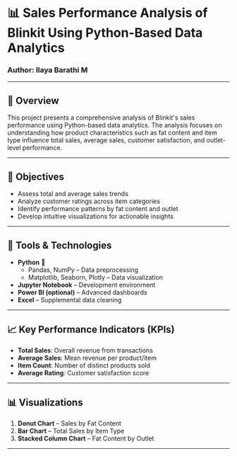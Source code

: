 # 📊 Sales Performance Analysis of Blinkit Using Python-Based Data Analytics

### Author: Ilaya Barathi M

---

## 🧠 Overview

This project presents a comprehensive analysis of Blinkit's sales performance using Python-based data analytics. The analysis focuses on understanding how product characteristics such as fat content and item type influence total sales, average sales, customer satisfaction, and outlet-level performance.

---

## 🎯 Objectives

- Assess total and average sales trends
- Analyze customer ratings across item categories
- Identify performance patterns by fat content and outlet
- Develop intuitive visualizations for actionable insights

---

## 🧰 Tools & Technologies

- **Python** 🐍  
  - Pandas, NumPy – Data preprocessing  
  - Matplotlib, Seaborn, Plotly – Data visualization
- **Jupyter Notebook** – Development environment
- **Power BI (optional)** – Advanced dashboards
- **Excel** – Supplemental data cleaning

---

## 📈 Key Performance Indicators (KPIs)

- **Total Sales**: Overall revenue from transactions
- **Average Sales**: Mean revenue per product/item
- **Item Count**: Number of distinct products sold
- **Average Rating**: Customer satisfaction score

---

## 📊 Visualizations

1. **Donut Chart** – Sales by Fat Content
2. **Bar Chart** – Total Sales by Item Type
3. **Stacked Column Chart** – Fat Content by Outlet

---


